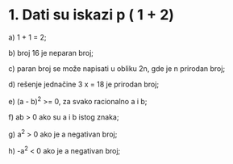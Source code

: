 # 1. Dati su iskazi p $\left(\ 1 + 2 \right)$

a) 1 + 1 = 2;

b) broj 16 je neparan broj;

c) paran broj se može napisati u obliku 2n, gde je n prirodan broj;

d) rešenje jednačine 3 x = 18 je prirodan broj;

e) (a - b)<sup>2</sup> >= 0, za svako racionalno a i b;

f) ab > 0 ako su a i b istog znaka;

g) a<sup>2</sup> > 0 ako je a negativan broj;

h) -a<sup>2</sup> < 0 ako je a negativan broj;